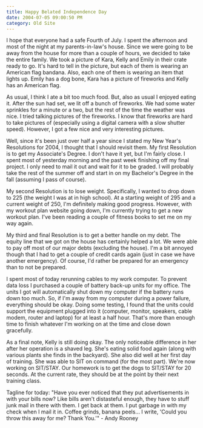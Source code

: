 ```yaml
---
title: Happy Belated Independence Day
date: 2004-07-05 09:00:50 PM
category: Old Site
---
```


I hope that everyone had a safe Fourth of July. I spent the afternoon and most of the night at my parents-in-law's house. Since we were going to be away from the house for more than a couple of hours, we decided to take the entire family. We took a picture of Kara, Kelly and Emily in their crate ready to go. It's hard to tell in the picture, but each of them is wearing an American flag bandana. Also, each one of them is wearing an item that lights up. Emily has a dog bone, Kara has a picture of fireworks and Kelly has an American flag.

As usual, I think I ate a bit too much food. But, also as usual I enjoyed eating it. After the sun had set, we lit off a bunch of fireworks. We had some water sprinkles for a minute or a two, but the rest of the time the weather was nice. I tried talking pictures of the fireworks. I know that fireworks are hard to take pictures of (especially using a digital camera with a slow shutter speed). However, I got a few nice and very interesting pictures.

Well, since it's been just over half a year since I stated my New Year's Resolutions for 2004, I thought that I should revisit them. My first Resolution is to get my Associate's Degree. I don't have it yet, but I'm fairly close. I spent most of yesterday morning and the past week finishing off my final project. I only need to mail it out and wait for it to be graded. I will probably take the rest of the summer off and start in on my Bachelor's Degree in the fall (assuming I pass of course).

My second Resolution is to lose weight. Specifically, I wanted to drop down to 225 (the weight I was at in high school). At a starting weight of 295 and a current weight of 250, I'm definitely making good progress. However, with my workout plan website going down, I'm currently trying to get a new workout plan. I've been reading a couple of fitness books to set me on my way again.

My third and final Resolution is to get a better handle on my debt. The equity line that we got on the house has certainly helped a lot. We were able to pay off most of our major debts (excluding the house). I'm a bit annoyed though that I had to get a couple of credit cards again (just in case we have another emergency). Of course, I'd rather be prepared for an emergency than to not be prepared.

I spent most of today rerunning cables to my work computer. To prevent data loss I purchased a couple of battery back-up units for my office. The units I got will automatically shut down my computer if the battery runs down too much. So, if I'm away from my computer during a power failure, everything should be okay. Doing some testing, I found that the units could support the equipment plugged into it (computer, monitor, speakers, cable modem, router and laptop) for at least a half hour. That's more than enough time to finish whatever I'm working on at the time and close down gracefully.

As a final note, Kelly is still doing okay. The only noticeable difference in her after her operation is a shaved leg. She's eating solid food again (along with various plants she finds in the backyard). She also did well at her first day of training. She was able to SIT on command (for the most part). We're now working on SIT/STAY. Our homework is to get the dogs to SIT/STAY for 20 seconds. At the current rate, they should be at the point by their next training class.

Tagline for today: "Have you ever noticed that they put advertisements in with your bills now? Like bills aren't distasteful enough, they have to stuff junk mail in there with them. I get back at them. I put garbage in with my check when I mail it in. Coffee grinds, banana peels... I write, 'Could you throw this away for me? Thank You.'" - Andy Rooney
